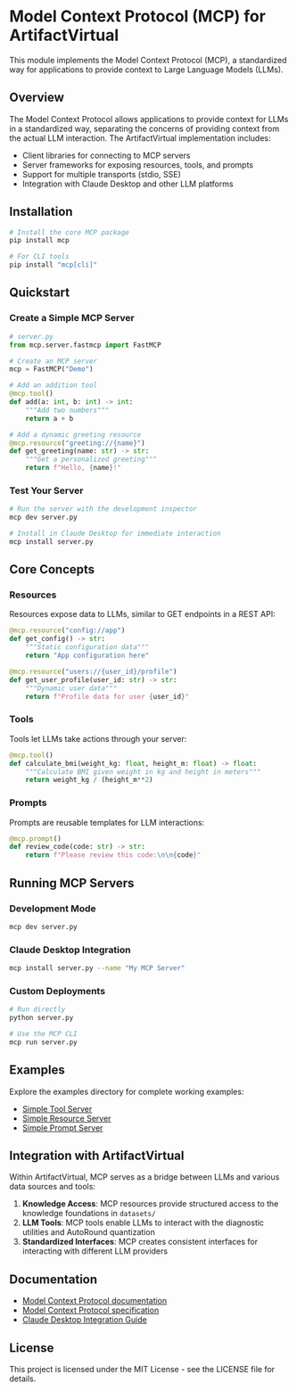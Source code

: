 # Model Context Protocol (MCP) for ArtifactVirtual

This module implements the Model Context Protocol (MCP), a standardized way for applications to provide context to Large Language Models (LLMs).

## Overview

The Model Context Protocol allows applications to provide context for LLMs in a standardized way, separating the concerns of providing context from the actual LLM interaction. The ArtifactVirtual implementation includes:

- Client libraries for connecting to MCP servers
- Server frameworks for exposing resources, tools, and prompts
- Support for multiple transports (stdio, SSE)
- Integration with Claude Desktop and other LLM platforms

## Installation

```bash
# Install the core MCP package
pip install mcp

# For CLI tools
pip install "mcp[cli]"
```

## Quickstart

### Create a Simple MCP Server

```python
# server.py
from mcp.server.fastmcp import FastMCP

# Create an MCP server
mcp = FastMCP("Demo")

# Add an addition tool
@mcp.tool()
def add(a: int, b: int) -> int:
    """Add two numbers"""
    return a + b

# Add a dynamic greeting resource
@mcp.resource("greeting://{name}")
def get_greeting(name: str) -> str:
    """Get a personalized greeting"""
    return f"Hello, {name}!"
```

### Test Your Server

```bash
# Run the server with the development inspector
mcp dev server.py

# Install in Claude Desktop for immediate interaction
mcp install server.py
```

## Core Concepts

### Resources

Resources expose data to LLMs, similar to GET endpoints in a REST API:

```python
@mcp.resource("config://app")
def get_config() -> str:
    """Static configuration data"""
    return "App configuration here"

@mcp.resource("users://{user_id}/profile")
def get_user_profile(user_id: str) -> str:
    """Dynamic user data"""
    return f"Profile data for user {user_id}"
```

### Tools

Tools let LLMs take actions through your server:

```python
@mcp.tool()
def calculate_bmi(weight_kg: float, height_m: float) -> float:
    """Calculate BMI given weight in kg and height in meters"""
    return weight_kg / (height_m**2)
```

### Prompts

Prompts are reusable templates for LLM interactions:

```python
@mcp.prompt()
def review_code(code: str) -> str:
    return f"Please review this code:\n\n{code}"
```

## Running MCP Servers

### Development Mode

```bash
mcp dev server.py
```

### Claude Desktop Integration

```bash
mcp install server.py --name "My MCP Server"
```

### Custom Deployments

```bash
# Run directly
python server.py

# Use the MCP CLI
mcp run server.py
```

## Examples

Explore the examples directory for complete working examples:

- [Simple Tool Server](examples/servers/simple-tool/README.md)
- [Simple Resource Server](examples/servers/simple-resource/README.md)
- [Simple Prompt Server](examples/servers/simple-prompt/README.md)

## Integration with ArtifactVirtual

Within ArtifactVirtual, MCP serves as a bridge between LLMs and various data sources and tools:

1. **Knowledge Access**: MCP resources provide structured access to the knowledge foundations in `datasets/`
2. **LLM Tools**: MCP tools enable LLMs to interact with the diagnostic utilities and AutoRound quantization
3. **Standardized Interfaces**: MCP creates consistent interfaces for interacting with different LLM providers

## Documentation

- [Model Context Protocol documentation](https://modelcontextprotocol.io)
- [Model Context Protocol specification](https://spec.modelcontextprotocol.io)
- [Claude Desktop Integration Guide](CLAUDE.md)

## License

This project is licensed under the MIT License - see the LICENSE file for details.

